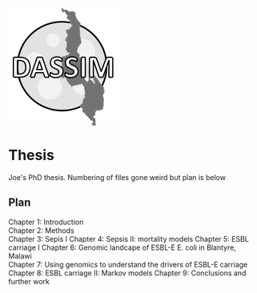 ![Alt text](misc/logo_bw.png)

# Thesis

Joe's PhD thesis. Numbering of files gone weird but plan is below

## Plan

Chapter 1: Introduction  
Chapter 2: Methods  
Chapter 3: Sepis I
Chapter 4: Sepsis II: mortality models
Chapter 5: ESBL carriage I
Chapter 6: Genomic landcape of ESBL-E E. coli in Blantyre, Malawi  
Chapter 7: Using genomics to understand the drivers of ESBL-E carriage  
Chapter 8: ESBL carriage II: Markov models
Chapter 9: Conclusions and further work  



